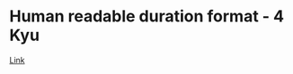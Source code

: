 # Human readable duration format - 4 Kyu
[Link](https://www.codewars.com/kata/52742f58faf5485cae000b9a)
